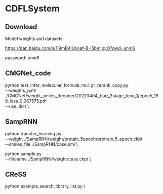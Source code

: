 # CDFLSystem
## Download

Model weights and datasets:

https://pan.baidu.com/s/1i9mB4iUxoaf-B-I5bmlpyQ?pwd=unm6

password: unm6

## CMGNet_code

python test_infer_molecular_formula_mul_pr_rerank_copy.py \
--weights_path ./CMGNet/weight_smiles_decoder/20220404_bart_3stage_long_1/epoch_199_loss_0.067575.pth \
--use_dict \

## SampRNN

python transfer_learning.py \
--weight ./SampRNN/weight/pretain_5epoch/pretrain_5_epoch.ckpt \
--smiles_file ./SampRNN/case.smi \

python sample.py \
--filename ./SampRNN/weight/case.ckpt \

## CReSS

python example_search_library_list.py \
